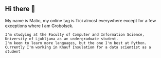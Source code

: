 ## Hi there 👋

My name is Matic, my online tag is Tici almost everywhere except for a few exceptions where I am Grobolsek.

    I'm studying at the Faculty of Computer and Information Science, University of Ljubljana as an undergraduate student.
    I'm keen to learn more languages, but the one I'm best at Python.
    Currently I'm working in Knauf Insulation for a data scientist as a student 
